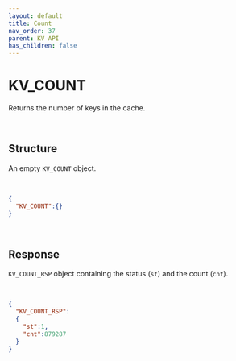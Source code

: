 ```yaml
---
layout: default
title: Count
nav_order: 37
parent: KV API
has_children: false
---
```


# KV_COUNT
Returns the number of keys in the cache.


<br/>


## Structure

An empty `KV_COUNT` object.

<br/>

```json
{
  "KV_COUNT":{}
}
```

<br/>

## Response
`KV_COUNT_RSP` object containing the status  (`st`) and the count (`cnt`).


<br/>


```json
{
  "KV_COUNT_RSP":
  {
    "st":1,
    "cnt":879287
  }
}
```